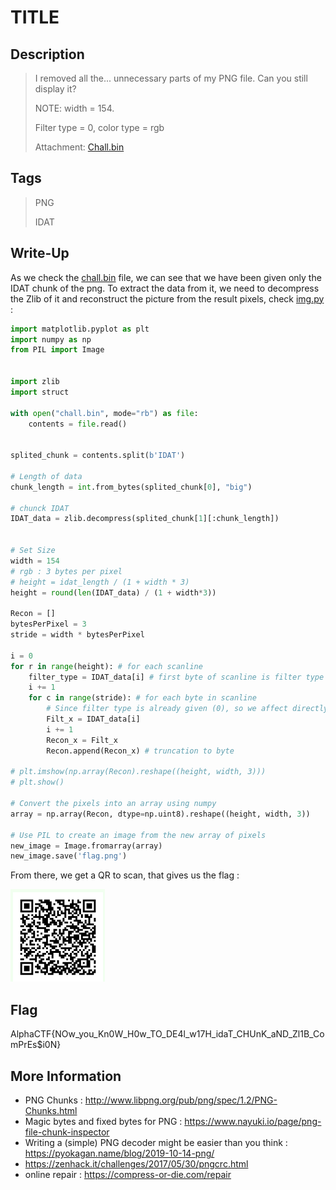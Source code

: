 # TITLE

## Description

> I removed all the... unnecessary parts of my PNG file. Can you still display it?
> 
> NOTE: width = 154.
> 
> Filter type = 0, color type = rgb
> 
> Attachment: [Chall.bin](chall.bin)

## Tags

> PNG
> 
> IDAT


## Write-Up

As we check the [chall.bin](chall.bin) file, we can see that we have been given only the IDAT chunk of the png. To extract the data from it, we need to decompress the Zlib of it and reconstruct the picture from the result pixels, check  [img.py](img.py) :

```py
import matplotlib.pyplot as plt
import numpy as np
from PIL import Image


import zlib
import struct

with open("chall.bin", mode="rb") as file:
    contents = file.read()


splited_chunk = contents.split(b'IDAT')

# Length of data
chunk_length = int.from_bytes(splited_chunk[0], "big")

# chunck IDAT
IDAT_data = zlib.decompress(splited_chunk[1][:chunk_length])


# Set Size
width = 154
# rgb : 3 bytes per pixel
# height = idat_length / (1 + width * 3) 
height = round(len(IDAT_data) / (1 + width*3))

Recon = []
bytesPerPixel = 3
stride = width * bytesPerPixel

i = 0
for r in range(height): # for each scanline
    filter_type = IDAT_data[i] # first byte of scanline is filter type
    i += 1
    for c in range(stride): # for each byte in scanline
        # Since filter type is already given (0), so we affect directly (origin)
        Filt_x = IDAT_data[i]
        i += 1
        Recon_x = Filt_x
        Recon.append(Recon_x) # truncation to byte

# plt.imshow(np.array(Recon).reshape((height, width, 3)))
# plt.show()

# Convert the pixels into an array using numpy
array = np.array(Recon, dtype=np.uint8).reshape((height, width, 3))

# Use PIL to create an image from the new array of pixels
new_image = Image.fromarray(array)
new_image.save('flag.png')
```

From there, we get a QR to scan, that gives us the flag :

<img src="./flag.png"
     alt="Markdown Monster icon"
     style="
     width: 30%;
     diplay: box;"
/>


## Flag

AlphaCTF{NOw_you_Kn0W_H0w_TO_DE4l_w17H_idaT_CHUnK_aND_Zl1B_ComPrEs$i0N}

## More Information

  - PNG Chunks : http://www.libpng.org/pub/png/spec/1.2/PNG-Chunks.html
  - Magic bytes and fixed bytes for PNG : https://www.nayuki.io/page/png-file-chunk-inspector
  - Writing a (simple) PNG decoder might be easier than you think : https://pyokagan.name/blog/2019-10-14-png/
  - https://zenhack.it/challenges/2017/05/30/pngcrc.html
  - online repair : https://compress-or-die.com/repair
